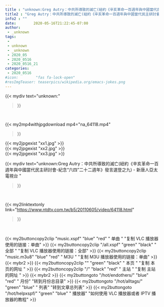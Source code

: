```yaml
---
title : "unknown:Greg Autry：中共所導致的滅亡(紐約《辛亥革命一百週年與中國當代民主研討會-紀念“六四”二十二週年》發言選登之九) - 新唐人亞太電視台 "
title2 : "Greg Autry：中共所導致的滅亡(紐約《辛亥革命一百週年與中國當代民主研討會-紀念“六四”二十二週年》發言選登之九) - 新唐人亞太電視台 "
info2 : ""
date:        2020-05-16T21:22:45-07:00
author:
 - _unknown
tags:
 - 
 - unknown
 - _unknown
 - 2020_05
 - 2020_0516
 - 2020_0516_21
categories:
 - 2020_0516
#icon:        "fas fa-lock-open"
#resImgTeaser: teaserpics/wikipedia.org/emacs-jokes.png
---
```


{{< mydiv text="unknown:"
>}}
<br>


{{< my2mp4withjpgdownload mp4="na_64118.mp4"
>}}

{{< my2jpgexist "xx1.jpg" >}}<br>
{{< my2jpgexist "xx2.jpg" >}}<br>
{{< my2jpgexist "xx3.jpg" >}}<br>



{{< mydiv text="unknown:Greg Autry：中共所導致的滅亡(紐約《辛亥革命一百週年與中國當代民主研討會-紀念“六四”二十二週年》發言選登之九) - 新唐人亞太電視台 "
>}}
<br>

{{< my2linktextonly link="https://www.ntdtv.com.tw/b5/20110605/video/64118.html"
>}}


<br>

{{< my2buttoncopy2clip "music.xspf"        "blue"   "red"    " 单曲 "  "复制 VLC 播放器使用的链接：单曲" >}} {{< my2buttoncopy2clip "/all.xspf"         "green"  "black"  " 全部 "  "复制 VLC 播放器使用的链接：全部" >}} {{< my2buttoncopy2clip "music.m3u8"        "blue"   "red"    " M3U  "    "复制 M3U 播放器使用的链接：单曲" >}} {{< mybr2 >}} {{< my2buttoncopy2clip ""                  "green"  "black"  " 本页 "    "复制 本页的网址 " >}} {{< my2buttoncopy2clip "/"                 "black"  "red"    " 主站 "    "复制 主站的网址 " >}} {{< mybr2 >}} {{< my2buttongoto      "/hot/endothers/"   "blue"   "red"    " 月份"   "转到月份总目录" >}} {{< my2buttongoto      "/hot/alltags/"     "green"  "blue"   " 列表"   "转到文章总列表" >}} {{< my2buttongoto      "/hot/helpxspf/"    "green"  "blue"   " 播放器" "如何使用 VLC 播放器或者 IPTV 播放器的教程" >}} 

